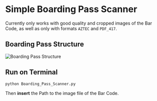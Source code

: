 # Simple Boarding Pass Scanner

Currently only works with good quality and cropped images of the Bar Code, as well as only with formats ```AZTEC``` and ```PDF_417```.

## Boarding Pass Structure

![Boarding Pass Structure](/boarding-pass-structure.jpg)


## Run on Terminal
```python Boarding_Pass_Scanner.py``` 

Then <b>insert</b> the Path to the image file of the Bar Code.
